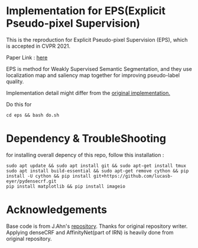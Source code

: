 # Implementation for EPS(Explicit Pseudo-pixel Supervision)

This is the reproduction for Explicit Pseudo-pixel Supervision (EPS), which is accepted in CVPR 2021.

Paper Link : [here](https://openaccess.thecvf.com/content/CVPR2021/html/Lee_Railroad_Is_Not_a_Train_Saliency_As_Pseudo-Pixel_Supervision_for_CVPR_2021_paper.html)

EPS is method for Weakly Supervised Semantic Segmentation, and they use localization map and saliency map together for improving pseudo-label quality.

Implementation detail might differ from the [original implementation.](https://github.com/halbielee/EPS)

Do this for 
```
cd eps && bash do.sh
```

# Dependency & TroubleShooting


for installing overall depency of this repo, follow this installation : 

```
sudo apt update && sudo apt install git && sudo apt-get install tmux
sudo apt install build-essential && sudo apt-get remove cython && pip install -U cython && pip install git+https://github.com/lucasb-eyer/pydensecrf.git
pip install matplotlib && pip install imageio
```

# Acknowledgements

Base code is from J.Ahn's [repository](https://github.com/jiwoon-ahn/irn). Thanks for original repository writer. Applying denseCRF and AffinityNet(part of IRN) is heavily done from original repository.

